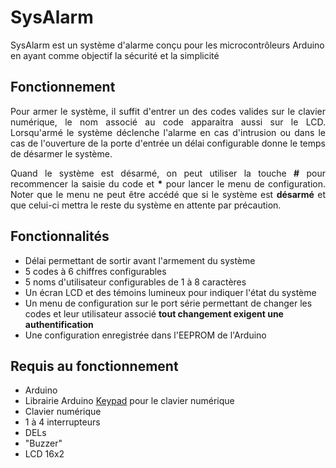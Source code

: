 # SysAlarm
SysAlarm est un système d'alarme conçu pour les microcontrôleurs Arduino en ayant comme objectif la sécurité et la simplicité

## Fonctionnement
<div style="text-align: justify">
Pour armer le système, il suffit d'entrer un des codes valides sur le clavier numérique, le nom associé au code
apparaitra aussi sur le LCD. Lorsqu'armé le système déclenche l'alarme en cas d'intrusion ou dans le cas de l'ouverture
de la porte d'entrée un délai configurable donne le temps de désarmer le système.

Quand le système est désarmé, on peut utiliser la touche **#** pour recommencer la saisie du code et __*__ pour
lancer le menu de configuration. Noter que le menu ne peut être accédé que si le système est __désarmé__ et que
celui-ci mettra le reste du système en attente par précaution. </div>

## Fonctionnalités
* Délai permettant de sortir avant l'armement du système 
* 5 codes à 6 chiffres configurables
* 5 noms d'utilisateur configurables de 1 à 8 caractères
* Un écran LCD et des témoins lumineux pour indiquer l'état du système
* Un menu de configuration sur le port série permettant de changer les codes et leur utilisateur associé
**tout changement exigent une authentification**
* Une configuration enregistrée dans l'EEPROM de l'Arduino

## Requis au fonctionnement
* Arduino
* Librairie Arduino [Keypad](https://playground.arduino.cc/Code/Keypad/#Download "Page de téléchargement")
pour le clavier numérique
* Clavier numérique
* 1 à 4 interrupteurs
* DELs
* "Buzzer"
* LCD 16x2
